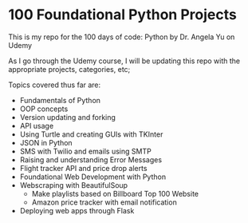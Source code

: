 # 100 Foundational Python Projects

This is my repo for the 100 days of code: Python by Dr. Angela Yu on Udemy

As I go through the Udemy course, I will be updating this repo with the appropriate projects, categories, etc;

Topics covered thus far are:
- Fundamentals of Python
- OOP concepts
- Version updating and forking
- API usage 
- Using Turtle and creating GUIs with TKInter
- JSON in Python
- SMS with Twilio and emails using SMTP
- Raising and understanding Error Messages
- Flight tracker API and price drop alerts
- Foundational Web Development with Python
- Webscraping with BeautifulSoup
  - Make playlists based on Billboard Top 100 Website
  - Amazon price tracker with email notification
- Deploying web apps through Flask
